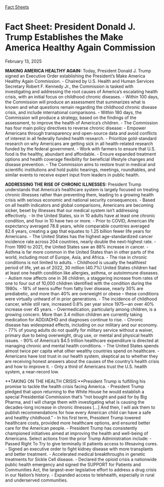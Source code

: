[Fact Sheets](https://www.whitehouse.gov/fact-sheets/)

# 					Fact Sheet: President Donald J. Trump Establishes the Make America Healthy Again Commission				

February 13, 2025

**MAKING AMERICA HEALTHY AGAIN:** Today, President Donald J. Trump signed an Executive Order establishing the President’s Make America Healthy Again Commission.
    - Chaired by U.S. Health and Human Services Secretary Robert F. Kennedy Jr., the Commission is tasked with investigating and addressing the root causes of America’s escalating health crisis, with an initial focus on childhood chronic diseases.
    - Within 100 days, the Commission will produce an assessment that summarizes what is known and what questions remain regarding the childhood chronic disease crisis, and include international comparisons.
    - Within 180 days, the Commission will produce a strategy, based on the findings of the assessment, to improve the health of America’s children.
    - The Commission has four main policy directives to reverse chronic disease:       - Empower Americans through transparency and open-source data and avoid conflicts of interest in all federally funded health research.       - Prioritize gold-standard research on why Americans are getting sick in all health-related research funded by the federal government.       - Work with farmers to ensure that U.S. food is the healthy, abundant and affordable.        - Ensure expanded treatment options and health coverage flexibility for beneficial lifestyle changes and disease prevention. 
    - The Commission aims to restore trust in medical and scientific institutions and hold public hearings, meetings, roundtables, and similar events to receive expert input from leaders in public health.

**ADDRESSING THE RISE OF CHRONIC ILLNESSES:** President Trump understands that America’s healthcare system is largely focused on treating chronic illnesses rather than preventing them, leading to a growing health crisis with serious economic and national security consequences.
    - Based on all health indicators and global comparisons, Americans are becoming sicker, beset by illnesses that our medical system isn’t addressing effectively.       - In the United States, six in 10 adults have at least one chronic condition, and four in 10 have two or more.       - Prior to COVID, American life expectancy averaged 78.8 years, while comparable countries averaged 82.6 years, creating a gap that equates to 1.25 billion fewer life years for Americans.       - The United States has the highest age-standardized cancer incidence rate across 204 countries, nearly double the next-highest rate.         - From 1990 to 2021, the United States saw an 88% increase in cancer.        - Asthma is far more common in the United States than in other parts of the world, including most of Europe, Asia, and Africa. 
    - The rise in chronic conditions is not limited to adults.       - Childhood is usually the healthiest period of life, yet as of 2022, 30 million (40.7%) United States children had at least one health condition like allergies, asthma, or autoimmune diseases.       - Autism now affects one in 36 children, a staggering increase from rates of one to four out of 10,000 children identified with the condition during the 1980s.       - 18% of teens suffer from fatty liver disease, nearly 30% are prediabetic, and more than 40% are overweight or obese – these conditions were virtually unheard of in prior generations.       - The incidence of childhood cancer, while still rare, increased 0.8% per year since 1975—an over 40% increase over 45 years.        - Overmedication, particularly among children, is a growing concern. More than 3.4 million children are currently taking medication for ADD/ADHD and diagnoses continue to rise. 
    - Chronic disease has widespread effects, including on our military and our economy.       - 77% of young adults do not qualify for military service without a waiver, primary due to being overweight, drug use, or mental and physical health issues.       - 90% of America’s $4.5 trillion healthcare expenditure is directed at managing chronic and mental health conditions.        - The United States spends almost twice per capita what other wealthy countries spend on healthcare. 
    - Americans have lost trust in our health system, skeptical as to whether they are receiving honest answers about the causes of the country’s health crisis and how to improve it.       - Only a third of Americans trust the U.S. health system, a near-record low. 

**TAKING ON THE HEALTH CRISIS:**President Trump is fulfilling his promise to tackle the health crisis facing America.
    - President Trump pledged that upon returning to the White House he would establish a special Presidential Commission that’s “not bought and paid for by Big Pharma, and I will charge them with investigating what is causing the decades-long increase in chronic illnesses […] And then, I will ask them to publish recommendations for how every American child can have a safe and healthy childhood.”
    - In his first term, President Trump lowered healthcare costs, provided more healthcare options, and ensured better care for the American people.
    - President Trump has consistently championed initiatives aimed at improving the health and well-being of Americans. Select actions from the prior Trump Administration include:       - Passed Right To Try to give terminally ill patients access to lifesaving cures.       - Signed an executive order to fight kidney disease with more transplants and better treatment.       - Accelerated medical breakthroughs in genetic treatments for Sickle Cell disease.       - Declared the opioid crisis a nationwide public health emergency and signed the SUPPORT for Patients and Communities Act, the largest-ever legislative effort to address a drug crisis in our Nation’s history.        - Expanded access to telehealth, especially in rural and underserved communities.
